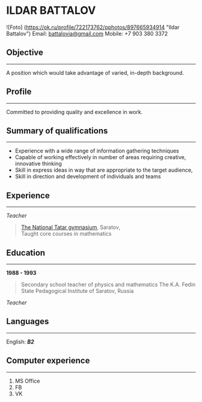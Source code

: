 **ILDAR  BATTALOV** 
===
![Foto] (https://ok.ru/profile/722173762/pphotos/897665934914 "Ildar Battalov")
Email:  battalovia@gmail.com
Mobile: +7 903 380 3372

Objective
---
___
A position which would take advantage of varied, in-depth background.

Profile
---
___
Committed to providing quality and excellence in work.

Summary of qualifications
---
___
* Experience with a wide range of information gathering techniques 
* Capable of working effectively in number of areas requiring creative, innovative thinking 
* Skill in express ideas in way that are appropriate to the target audience, 
* Skill in direction and development of individuals and teams 

Experience
---
___
*Teacher* 
> [The National Tatar gymnasium](http://ntg.org.ru/), Saratov,  
Taught core courses in mathematics


Education
---
___
**1988 - 1993** 	
> Secondary school teacher of physics and mathematics 
> The K.A. Fedin State Pedagogical Institute of Saratov, Russia

*Teacher*

Languages 
---
___
English: ***B2***

Computer experience
---
___
1.	MS Office
2.	FB
3.	VK  


